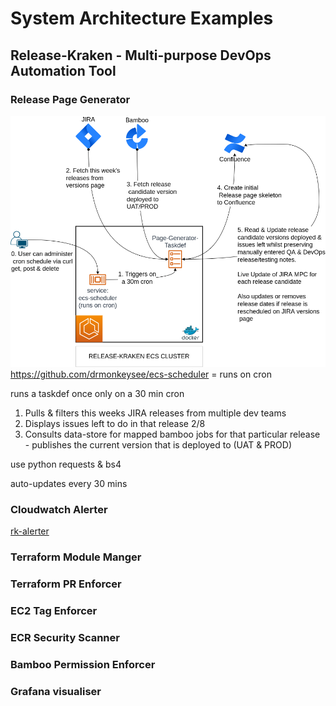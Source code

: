 # System Architecture Examples

## Release-Kraken - Multi-purpose DevOps Automation Tool



### Release Page Generator

![rk-page-gen](./docs/release_page_generator.drawio.png)
https://github.com/drmonkeysee/ecs-scheduler = runs on cron

runs a taskdef once only on a 30 min cron

1. Pulls & filters this weeks JIRA releases from multiple dev teams
2. Displays issues left to do in that release 2/8
3. Consults data-store for mapped bamboo jobs for that particular release  - publishes the current version that is deployed to (UAT & PROD)

use python requests & bs4

auto-updates every 30 mins

### Cloudwatch Alerter

[rk-alerter](./docs/rk_sqs_alerter.drawio.png)

### Terraform Module Manger

### Terraform PR Enforcer

### EC2 Tag Enforcer

### ECR Security Scanner

### Bamboo Permission Enforcer

### Grafana visualiser
